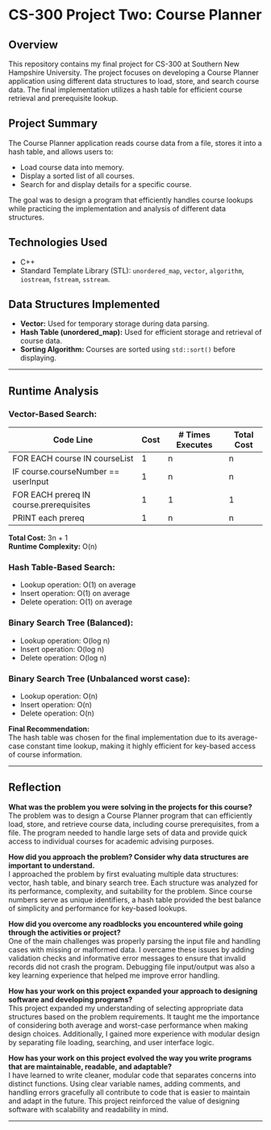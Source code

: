 # CS-300 Project Two: Course Planner

## Overview
This repository contains my final project for CS-300 at Southern New Hampshire University. The project focuses on developing a Course Planner application using different data structures to load, store, and search course data. The final implementation utilizes a hash table for efficient course retrieval and prerequisite lookup.

## Project Summary
The Course Planner application reads course data from a file, stores it into a hash table, and allows users to:
- Load course data into memory.
- Display a sorted list of all courses.
- Search for and display details for a specific course.

The goal was to design a program that efficiently handles course lookups while practicing the implementation and analysis of different data structures.

## Technologies Used
- C++ 
- Standard Template Library (STL): `unordered_map`, `vector`, `algorithm`, `iostream`, `fstream`, `sstream`.

## Data Structures Implemented
- **Vector:** Used for temporary storage during data parsing.
- **Hash Table (unordered_map):** Used for efficient storage and retrieval of course data.
- **Sorting Algorithm:** Courses are sorted using `std::sort()` before displaying.

---

## Runtime Analysis

### Vector-Based Search:

| Code Line                        | Cost | # Times Executes | Total Cost |
|-----------------------------------|------|-------------------|------------|
| FOR EACH course IN courseList     | 1    | n                 | n          |
| IF course.courseNumber == userInput | 1  | n                 | n          |
| FOR EACH prereq IN course.prerequisites | 1 | 1            | 1          |
| PRINT each prereq                | 1    | n                 | n          |

**Total Cost:** 3n + 1  
**Runtime Complexity:** O(n)

### Hash Table-Based Search:
- Lookup operation: O(1) on average
- Insert operation: O(1) on average
- Delete operation: O(1) on average

### Binary Search Tree (Balanced):
- Lookup operation: O(log n)
- Insert operation: O(log n)
- Delete operation: O(log n)

### Binary Search Tree (Unbalanced worst case):
- Lookup operation: O(n)
- Insert operation: O(n)
- Delete operation: O(n)

**Final Recommendation:**  
The hash table was chosen for the final implementation due to its average-case constant time lookup, making it highly efficient for key-based access of course information.

---

## Reflection

**What was the problem you were solving in the projects for this course?**  
The problem was to design a Course Planner program that can efficiently load, store, and retrieve course data, including course prerequisites, from a file. The program needed to handle large sets of data and provide quick access to individual courses for academic advising purposes.

**How did you approach the problem? Consider why data structures are important to understand.**  
I approached the problem by first evaluating multiple data structures: vector, hash table, and binary search tree. Each structure was analyzed for its performance, complexity, and suitability for the problem. Since course numbers serve as unique identifiers, a hash table provided the best balance of simplicity and performance for key-based lookups.

**How did you overcome any roadblocks you encountered while going through the activities or project?**  
One of the main challenges was properly parsing the input file and handling cases with missing or malformed data. I overcame these issues by adding validation checks and informative error messages to ensure that invalid records did not crash the program. Debugging file input/output was also a key learning experience that helped me improve error handling.

**How has your work on this project expanded your approach to designing software and developing programs?**  
This project expanded my understanding of selecting appropriate data structures based on the problem requirements. It taught me the importance of considering both average and worst-case performance when making design choices. Additionally, I gained more experience with modular design by separating file loading, searching, and user interface logic.

**How has your work on this project evolved the way you write programs that are maintainable, readable, and adaptable?**  
I have learned to write cleaner, modular code that separates concerns into distinct functions. Using clear variable names, adding comments, and handling errors gracefully all contribute to code that is easier to maintain and adapt in the future. This project reinforced the value of designing software with scalability and readability in mind.

---
